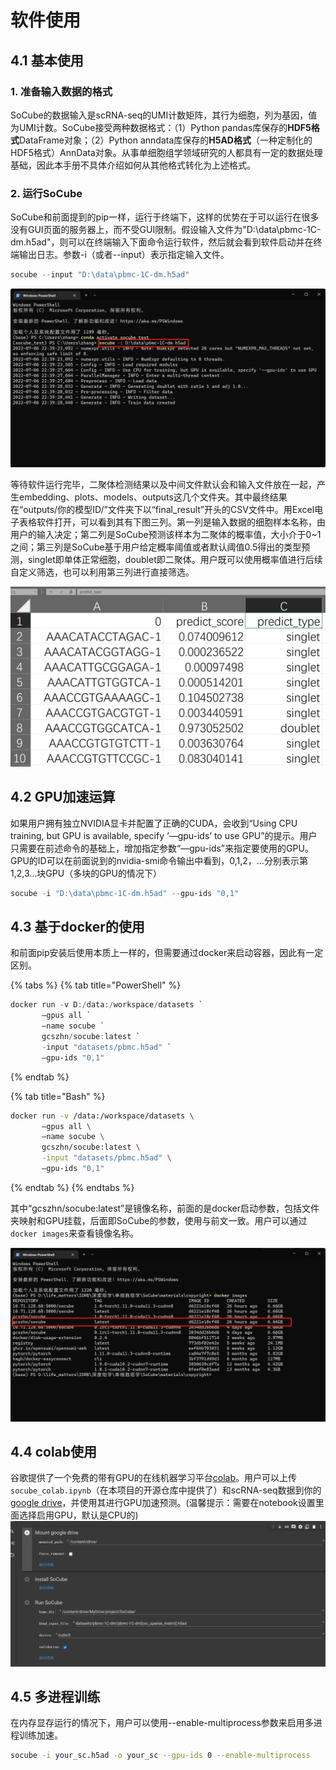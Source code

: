 # 软件使用

## 4.1 基本使用
### 1. 准备输入数据的格式
SoCube的数据输入是scRNA-seq的UMI计数矩阵，其行为细胞，列为基因，值为UMI计数。SoCube接受两种数据格式：（1）Python pandas库保存的**HDF5格式**DataFrame对象；（2）Python anndata库保存的**H5AD格式**（一种定制化的HDF5格式）AnnData对象。从事单细胞组学领域研究的人都具有一定的数据处理基础，因此本手册不具体介绍如何从其他格式转化为上述格式。
### 2. 运行SoCube
SoCube和前面提到的pip一样，运行于终端下，这样的优势在于可以运行在很多没有GUI页面的服务器上，而不受GUI限制。假设输入文件为"D:\data\pbmc-1C-dm.h5ad"，则可以在终端输入下面命令运行软件，然后就会看到软件启动并在终端输出日志。参数-i（或者--input）表示指定输入文件。
```powershell
socube --input "D:\data\pbmc-1C-dm.h5ad"
```
![启动socube](assets/fig5.png)

等待软件运行完毕，二聚体检测结果以及中间文件默认会和输入文件放在一起，产生embedding、plots、models、outputs这几个文件夹。其中最终结果在“outputs/你的模型ID/”文件夹下以“final\_result”开头的CSV文件中。用Excel电子表格软件打开，可以看到其有下图三列。第一列是输入数据的细胞样本名称，由用户的输入决定；第二列是SoCube预测该样本为二聚体的概率值，大小介于0\~1之间；第三列是SoCube基于用户给定概率阈值或者默认阈值0.5得出的类型预测，singlet即单体正常细胞，doublet即二聚体。用户既可以使用概率值进行后续自定义筛选，也可以利用第三列进行直接筛选。

![final\_result的的CSV文件文件](assets/fig6.png)

## 4.2 GPU加速运算
如果用户拥有独立NVIDIA显卡并配置了正确的CUDA，会收到“Using CPU training, but GPU is available, specify ‘—gpu-ids’ to use GPU”的提示。用户只需要在前述命令的基础上，增加指定参数“—gpu-ids”来指定要使用的GPU。GPU的ID可以在前面说到的nvidia-smi命令输出中看到，0,1,2，…分别表示第1,2,3…块GPU（多块的GPU的情况下）
```powershell
socube -i "D:\data\pbmc-1C-dm.h5ad" --gpu-ids "0,1"
```

## 4.3 基于docker的使用

和前面pip安装后使用本质上一样的，但需要通过docker来启动容器，因此有一定区别。

{% tabs %}
{% tab title="PowerShell" %}
```powershell
docker run -v D:/data:/workspace/datasets `
       –gpus all `
       –name socube `
       gcszhn/socube:latest `
       -input "datasets/pbmc.h5ad" `
       –gpu-ids "0,1"
```
{% endtab %}

{% tab title="Bash" %}
```bash
docker run -v /data:/workspace/datasets \
       –gpus all \
       –name socube \
       gcszhn/socube:latest \
       -input "datasets/pbmc.h5ad" \
       –gpu-ids "0,1"
```
{% endtab %}
{% endtabs %}

其中“gcszhn/socube:latest”是镜像名称，前面的是docker启动参数，包括文件夹映射和GPU挂载，后面即SoCube的参数，使用与前文一致。用户可以通过`docker images`来查看镜像名称。

![可用镜像](assets/fig11.png)

## 4.4 colab使用
谷歌提供了一个免费的带有GPU的在线机器学习平台[colab](https://colab.research.google.com/)。用户可以上传`socube_colab.ipynb`（在本项目的开源仓库中提供了）和scRNA-seq数据到你的[google drive](https://drive.google.com/)，并使用其进行GPU加速预测。(温馨提示：需要在notebook设置里面选择启用GPU，默认是CPU的)
![colab](assets/fig10.png)

## 4.5 多进程训练
在内存显存运行的情况下，用户可以使用--enable-multiprocess参数来启用多进程训练加速。
```bash
socube -i your_sc.h5ad -o your_sc --gpu-ids 0 --enable-multiprocess
```


